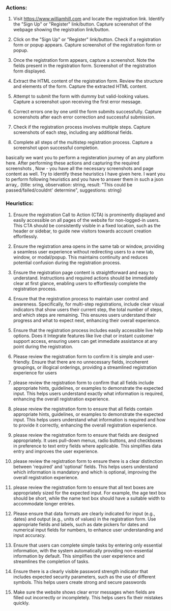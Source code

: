 ### Actions:

1. Visit https://www.williamhill.com and locate the registration link. Identify the "Sign Up" or "Register" link/button. Capture screenshot of the webpage showing the registration link/button.

2. Click on the "Sign Up" or "Register" link/button. Check if a registration form or popup appears. Capture screenshot of the registration form or popup.

3. Once the registration form appears, capture a screenshot. Note the fields present in the registration form. Screenshot of the registration form displayed.

4. Extract the HTML content of the registration form. Review the structure and elements of the form. Capture the extracted HTML content.

5. Attempt to submit the form with dummy but valid-looking values. Capture a screenshot upon receiving the first error message.

6. Correct errors one by one until the form submits successfully. Capture screenshots after each error correction and successful submission.

7. Check if the registration process involves multiple steps. Capture screenshots of each step, including any additional fields.

8. Complete all steps of the multistep registration process. Capture a screenshot upon successful completion.

basically we want you to perform a registeration journey of an any platform here. After performing these actions and capturing the required screenshots , Now - you have all the necessary screenshots and page content as well. Try to identify these heuristics I have given here. I want you to perform following heuristics and you have to answer them in such a json array,. {title: sring, observation: string, result: "This could be passed/failed/couldnt' determine", suggestions: string}

### Heuristics:

1. Ensure the registration Call to Action (CTA) is prominently displayed and easily accessible on all pages of the website for non-logged-in users. This CTA should be consistently visible in a fixed location, such as the header or sidebar, to guide new visitors towards account creation effortlessly.
2. Ensure the registration area opens in the same tab or window, providing a seamless user experience without redirecting users to a new tab, window, or modal/popup. This maintains continuity and reduces potential confusion during the registration process.

3. Ensure the registration page content is straightforward and easy to understand. Instructions and required actions should be immediately clear at first glance, enabling users to effortlessly complete the registration process.

4. Ensure that the registration process to maintain user control and awareness. Specifically, for multi-step registrations, include clear visual indicators that show users their current step, the total number of steps, and which steps are remaining. This ensures users understand their progress and what to expect next, enhancing their overall experience.

5. Ensure that the registration process includes easily accessible live help options. Does it Integrate features like live chat or instant customer support access, ensuring users can get immediate assistance at any point during the registration.

6. Please review the registration form to confirm it is simple and user-friendly. Ensure that there are no unnecessary fields, incoherent groupings, or illogical orderings, providing a streamlined registration experience for users

7. please review the registration form to confirm that all fields include appropriate hints, guidelines, or examples to demonstrate the expected input. This helps users understand exactly what information is required, enhancing the overall registration experience.

8. please review the registration form to ensure that all fields contain appropriate hints, guidelines, or examples to demonstrate the expected input. This helps users understand what information is required and how to provide it correctly, enhancing the overall registration experience.

9. please review the registration form to ensure that fields are designed appropriately. It uses pull-down menus, radio buttons, and checkboxes in preference to text entry fields where applicable. This simplifies data entry and improves the user experience.

10. please review the registration form to ensure there is a clear distinction between 'required' and 'optional' fields. This helps users understand which information is mandatory and which is optional, improving the overall registration experience.

11. please review the registration form to ensure that all text boxes are appropriately sized for the expected input. For example, the age text box should be short, while the name text box should have a suitable width to accommodate longer entries.

12. Please ensure that data formats are clearly indicated for input (e.g., dates) and output (e.g., units of values) in the registration form. Use appropriate fields and labels, such as date pickers for dates and numerical input fields for numbers, to enhance user understanding and input accuracy.

13. Ensure that users can complete simple tasks by entering only essential information, with the system automatically providing non-essential information by default. This simplifies the user experience and streamlines the completion of tasks.

14. Ensure there is a clearly visible password strength indicator that includes expected security parameters, such as the use of different symbols. This helps users create strong and secure passwords

15. Make sure the website shows clear error messages when fields are filled out incorrectly or incompletely. This helps users fix their mistakes quickly.
